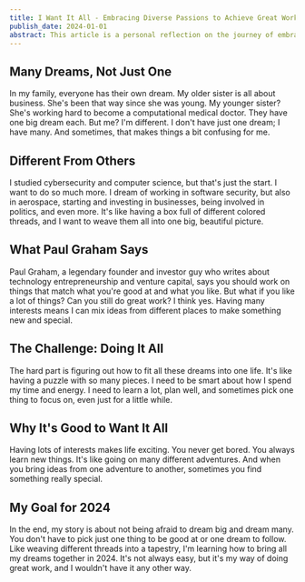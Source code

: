```yaml
---
title: I Want It All - Embracing Diverse Passions to Achieve Great Work
publish_date: 2024-01-01
abstract: This article is a personal reflection on the journey of embracing a life full of diverse passions, drawing parallels with Susan Fowler's concept of living without a singular destiny. Unlike my sisters, who have clear, focused career paths in business and medicine, I am navigating a world brimming with varied aspirations. These range from software security and aerospace engineering to politics and entrepreneurship. The piece explores the unique challenges and rewards of managing a wide array of interests. It draws inspiration from Paul Graham's insights on aligning work with natural abilities and interests and Susan Fowler's life story, it argues that great work is not confined to those with a single passion but is also achievable by those with multifaceted ambitions. The article is an ode to those who, like me, wish to explore multiple paths, highlighting how such a diverse journey can lead to exceptional achievements and a rich, fulfilling life.
---
```


## Many Dreams, Not Just One
In my family, everyone has their own dream. My older sister is all about business. She's been that way since she was young. My younger sister? She's working hard to become a computational medical doctor. They have one big dream each. But me? I'm different. I don't have just one dream; I have many. And sometimes, that makes things a bit confusing for me.

## Different From Others
I studied cybersecurity and computer science, but that's just the start. I want to do so much more. I dream of working in software security, but also in aerospace, starting and investing in businesses, being involved in politics, and even more. It's like having a box full of different colored threads, and I want to weave them all into one big, beautiful picture.

## What Paul Graham Says
Paul Graham, a legendary founder and investor guy who writes about technology entrepreneurship and venture capital, says you should work on things that match what you're good at and what you like. But what if you like a lot of things? Can you still do great work? I think yes. Having many interests means I can mix ideas from different places to make something new and special.

## The Challenge: Doing It All
The hard part is figuring out how to fit all these dreams into one life. It's like having a puzzle with so many pieces. I need to be smart about how I spend my time and energy. I need to learn a lot, plan well, and sometimes pick one thing to focus on, even just for a little while.

## Why It's Good to Want It All
Having lots of interests makes life exciting. You never get bored. You always learn new things. It's like going on many different adventures. And when you bring ideas from one adventure to another, sometimes you find something really special.

## My Goal for 2024
In the end, my story is about not being afraid to dream big and dream many. You don't have to pick just one thing to be good at or one dream to follow. Like weaving different threads into a tapestry, I'm learning how to bring all my dreams together in 2024. It's not always easy, but it's my way of doing great work, and I wouldn't have it any other way.






